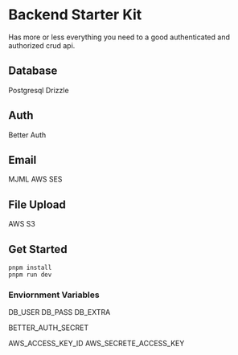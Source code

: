 # Backend Starter Kit

Has more or less everything you need to a good authenticated and authorized crud api.

## Database

Postgresql
Drizzle

## Auth

Better Auth

## Email

MJML
AWS SES

## File Upload

AWS S3

## Get Started

```
pnpm install
pnpm run dev
```

### Enviornment Variables

DB_USER
DB_PASS
DB_EXTRA

BETTER_AUTH_SECRET

AWS_ACCESS_KEY_ID
AWS_SECRETE_ACCESS_KEY
